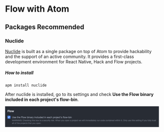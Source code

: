 # Flow with Atom

## Packages Recommended

### Nuclide
[Nuclide](https://nuclide.io) is built as a single package on top of Atom to provide hackability and the support of an active community.
It provides a first-class development environment for React Native, Hack and Flow projects.

##### How to install
```
apm install nuclide
```

After nuclide is installed, go to its settings and check **Use the Flow binary included in each project's flow-bin**.

![Screenshot of the project flow-bin option](./images/nuclide_flow_config.png)

